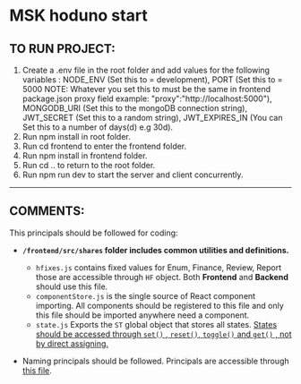 # MSK hoduno start

## TO RUN PROJECT:

1. Create a .env file in the root folder and add values for the following variables : NODE_ENV (Set this to = development), PORT (Set this to = 5000 NOTE: Whatever you set this to must be the same in frontend package.json proxy field example: "proxy":"http://localhost:5000"), MONGODB_URI (Set this to the mongoDB connection string), JWT_SECRET (Set this to a random string), JWT_EXPIRES_IN (You can Set this to a number of days(d) e.g 30d).
2. Run npm install in root folder.
3. Run cd frontend to enter the frontend folder.
4. Run npm install in frontend folder.
5. Run cd .. to return to the root folder.
6. Run npm run dev to start the server and client concurrently.

---

## COMMENTS:
This principals should be followed for coding:
* **`/frontend/src/shares` folder includes common utilities and definitions.** 
    *  `hfixes.js` contains fixed values for Enum, Finance, Review, Report those are accessible through `HF` object. Both **Frontend** and  **Backend** should use this file.
    * `componentStore.js` is the single source of React component importing. All components should be registered to this file and only this file should be imported anywhere need a component.
    * `state.js` Exports the `ST` global object that stores all states. <u>States should be accessed through `set()` , `reset()`, `toggle()` and `get()` , not by direct assigning.</u>

* Naming principals should be followed. Principals are accessible through [this file](https://docs.google.com/document/d/1TrrNznLK40JLSCJJ4q-oM34frFMPv7ZGrOF00abycD4/edit?usp=sharing).